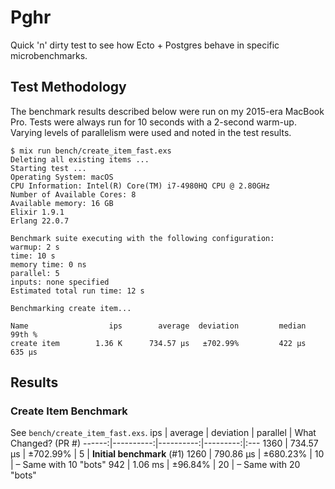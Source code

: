 # Pghr

Quick 'n' dirty test to see how Ecto + Postgres behave in specific microbenchmarks.

## Test Methodology

The benchmark results described below were run on my 2015-era MacBook Pro. Tests were always run for 10 seconds with a 2-second warm-up. Varying levels of parallelism were used and noted in the test results.

```
$ mix run bench/create_item_fast.exs 
Deleting all existing items ...
Starting test ...
Operating System: macOS
CPU Information: Intel(R) Core(TM) i7-4980HQ CPU @ 2.80GHz
Number of Available Cores: 8
Available memory: 16 GB
Elixir 1.9.1
Erlang 22.0.7

Benchmark suite executing with the following configuration:
warmup: 2 s
time: 10 s
memory time: 0 ns
parallel: 5
inputs: none specified
Estimated total run time: 12 s

Benchmarking create item...

Name                  ips        average  deviation         median         99th %
create item        1.36 K      734.57 μs   ±702.99%         422 μs         635 μs
```

## Results

### Create Item Benchmark

See `bench/create_item_fast.exs`.
   ips |   average | deviation | parallel | What Changed? (PR #)
------:|----------:|----------:|---------:|:---
  1360 | 734.57 μs |  ±702.99% | 5 | **Initial benchmark** (#1)
  1260 | 790.86 μs |  ±680.23% | 10 | – Same with 10 "bots"
   942 |   1.06 ms |   ±96.84% | 20 | – Same with 20 "bots"
